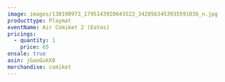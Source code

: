 ```yaml
---
image: images/130190973_1795143920643522_3420563453935591036_n.jpg
producttype: Playmat
eventName: Air Comiket 2 (Eatos)
pricings:
  - quantity: 1
    price: 65
onsale: true
asin: jGaoGukX8
merchandise: comiket
---
```

